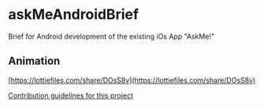 # askMeAndroidBrief
Brief for Android development of the existing iOs App "AskMe!"

## Animation
[https://lottiefiles.com/share/DOsS8v](https://lottiefiles.com/share/DOsS8v)

[Contribution guidelines for this project](docs/CONTRIBUTING.md)